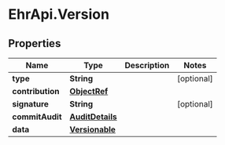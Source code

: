 # EhrApi.Version

## Properties
Name | Type | Description | Notes
------------ | ------------- | ------------- | -------------
**type** | **String** |  | [optional] 
**contribution** | [**ObjectRef**](ObjectRef.md) |  | 
**signature** | **String** |  | [optional] 
**commitAudit** | [**AuditDetails**](AuditDetails.md) |  | 
**data** | [**Versionable**](Versionable.md) |  | 
